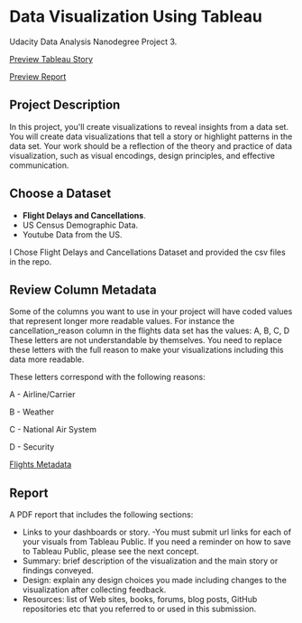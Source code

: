 # Data Visualization Using Tableau 

Udacity Data Analysis Nanodegree Project 3.

[Preview Tableau Story](https://public.tableau.com/views/FlightDelaysandCancellations_16438164027940/FlightDelaysandCancellations?:language=en-US&:display_count=n&:origin=viz_share_link)

[Preview Report](https://github.com/Ahmed-Ki/Data-Visualization-Using-Tableau/blob/bf3dbcee9ce215b85254e404964e73a0b61a0f35/Flight_Data_Report.pdf)

## Project Description

In this project, you'll create visualizations to reveal insights from a data set. You will create data visualizations that tell a story or highlight patterns in the data set. Your work should be a reflection of the theory and practice of data visualization, such as visual encodings, design principles, and effective communication.

## Choose a Dataset
- **Flight Delays and Cancellations**.
- US Census Demographic Data.
- Youtube Data from the US.

I Chose Flight Delays and Cancellations Dataset and provided the csv files in the repo.

## Review Column Metadata
Some of the columns you want to use in your project will have coded values that represent longer more readable values. For instance the cancellation_reason column in the flights data set has the values: A, B, C, D These letters are not understandable by themselves. You need to replace these letters with the full reason to make your visualizations including this data more readable.

These letters correspond with the following reasons:

A - Airline/Carrier

B - Weather

C - National Air System

D - Security

[Flights Metadata](https://www.kaggle.com/usdot/flight-delays/data)

## Report

A PDF report that includes the following sections:
- Links to your dashboards or story.
-You must submit url links for each of your visuals from Tableau Public. If you need a reminder on how to save to Tableau Public, please see the next concept.
- Summary: brief description of the visualization and the main story or findings conveyed.
- Design: explain any design choices you made including changes to the visualization after collecting feedback.
- Resources: list of Web sites, books, forums, blog posts, GitHub repositories etc that you referred to or used in this submission.